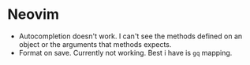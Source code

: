 


# Neovim

- Autocompletion doesn't work. I can't see the methods defined on an object or the arguments that methods expects.
- Format on save. Currently not working. Best i have is `gq` mapping.


